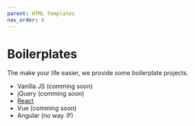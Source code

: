 ```yaml
---
parent: HTML Templates
nav_order: 4
---
```

# Boilerplates

The make your life easier, we provide some boilerplate projects.

- <a target="_blank">Vanilla JS</a> (comming soon)
- <a target="_blank">jQuery</a> (comming soon)
- <a href="https://github.com/dsplay/template-boilerplate-react" target="_blank">React</a>
- <a target="_blank">Vue</a> (comming soon)
- <a target="_blank">Angular</a> (no way :P)
